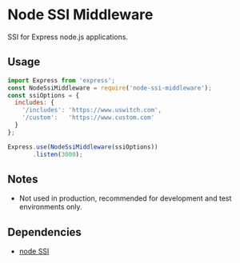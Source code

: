 # Node SSI Middleware

SSI for Express node.js applications.

## Usage
```javascript
import Express from 'express';
const NodeSsiMiddleware = require('node-ssi-middleware');
const ssiOptions = {
  includes: {
    '/includes': 'https://www.uswitch.com',
    '/custom':   'https://www.custom.com'
  }
};

Express.use(NodeSsiMiddleware(ssiOptions))
       .listen(3000);
```

## Notes
- Not used in production, recommended for development and test environments only.

## Dependencies
- [node SSI](https://github.com/uswitch/node-ssi)
